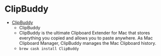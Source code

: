# ClipBuddy
- [ClipBuddy](https://www.ondesoft.com/clipbuddy_mac/)
  -   ClipBuddy
  - ClipBuddy is the ultimate Clipboard Extender for Mac that stores everything you copied and allows you to paste anywhere. As Mac Clipboard Manager, ClipBuddy manages the Mac Clipboard history.
  - `brew cask install ClipBuddy`
